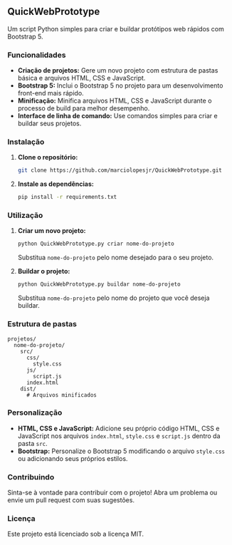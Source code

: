 ## QuickWebPrototype

Um script Python simples para criar e buildar protótipos web rápidos com Bootstrap 5.

### Funcionalidades

- **Criação de projetos:** Gere um novo projeto com estrutura de pastas básica e arquivos HTML, CSS e JavaScript.
- **Bootstrap 5:** Inclui o Bootstrap 5 no projeto para um desenvolvimento front-end mais rápido.
- **Minificação:** Minifica arquivos HTML, CSS e JavaScript durante o processo de build para melhor desempenho.
- **Interface de linha de comando:** Use comandos simples para criar e buildar seus projetos.

### Instalação

1. **Clone o repositório:**
   ```bash
   git clone https://github.com/marciolopesjr/QuickWebPrototype.git
   ```

2. **Instale as dependências:**
   ```bash
   pip install -r requirements.txt
   ```

### Utilização

1. **Criar um novo projeto:**
   ```bash
   python QuickWebPrototype.py criar nome-do-projeto
   ```
   Substitua `nome-do-projeto` pelo nome desejado para o seu projeto.

2. **Buildar o projeto:**
   ```bash
   python QuickWebPrototype.py buildar nome-do-projeto
   ```
   Substitua `nome-do-projeto` pelo nome do projeto que você deseja buildar.

### Estrutura de pastas

```
projetos/
  nome-do-projeto/
    src/
      css/
        style.css
      js/
        script.js
      index.html
    dist/
      # Arquivos minificados
```

### Personalização

- **HTML, CSS e JavaScript:** Adicione seu próprio código HTML, CSS e JavaScript nos arquivos `index.html`, `style.css` e `script.js` dentro da pasta `src`.
- **Bootstrap:** Personalize o Bootstrap 5 modificando o arquivo `style.css` ou adicionando seus próprios estilos.

### Contribuindo

Sinta-se à vontade para contribuir com o projeto! Abra um problema ou envie um pull request com suas sugestões.

### Licença

Este projeto está licenciado sob a licença MIT.

